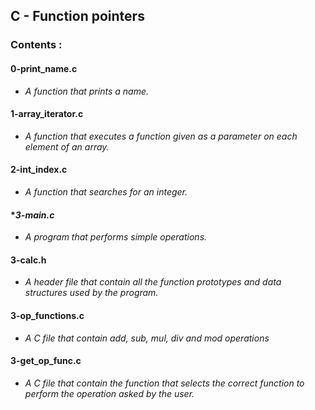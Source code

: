 ## C - Function pointers

### Contents :

#### **0-print_name.c**
- *A function that prints a name.*


#### **1-array_iterator.c**
- *A function that executes a function given as a parameter on each element of an array.*


#### **2-int_index.c**
- *A function that searches for an integer.*


#### **3-main.c*
- *A program that performs simple operations.*


#### **3-calc.h**
- *A header file that contain all the function prototypes and data structures used by the program.*


#### **3-op_functions.c**
- *A C file that contain add, sub, mul, div and mod operations*


#### **3-get_op_func.c**
- *A C file that contain the function that selects the correct function to perform the operation asked by the user.*

